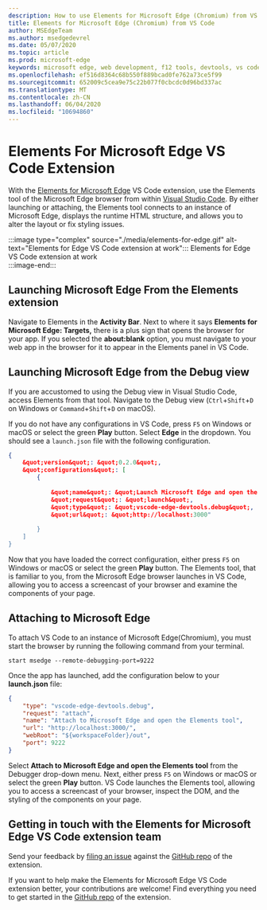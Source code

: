 ```yaml
---
description: How to use Elements for Microsoft Edge (Chromium) from VS Code
title: Elements for Microsoft Edge (Chromium) from VS Code
author: MSEdgeTeam
ms.author: msedgedevrel
ms.date: 05/07/2020
ms.topic: article
ms.prod: microsoft-edge
keywords: microsoft edge, web development, f12 tools, devtools, vs code, visual studio code, elements
ms.openlocfilehash: ef516d8364c68b550f889bcad0fe762a73ce5f99
ms.sourcegitcommit: 652009c5cea9e75c22b077f0cbcdc0d96bd337ac
ms.translationtype: MT
ms.contentlocale: zh-CN
ms.lasthandoff: 06/04/2020
ms.locfileid: "10694860"
---
```

# Elements For Microsoft Edge VS Code Extension  

With the [Elements for Microsoft Edge][VisualstudioMarketplaceElementsMicrosoftEdgeChromium] VS Code extension, use the Elements tool of the Microsoft Edge browser from within [Visual Studio Code][VisualstudioCode].  By either launching or attaching, the Elements tool connects to an instance of Microsoft Edge, displays the runtime HTML structure, and allows you to alter the layout or fix styling issues.  

:::image type="complex" source="./media/elements-for-edge.gif" alt-text="Elements for Edge VS Code extension at work&quot;:::
   Elements for Edge VS Code extension at work  
:::image-end:::

<!--![Elements for Edge VS Code extension at work][ImageGifElementsEdge]  -->  

## Launching Microsoft Edge From the Elements extension  

Navigate to Elements in the **Activity Bar**.  Next to where it says **Elements for Microsoft Edge: Targets,** there is a plus sign that opens the browser for your app.  If you selected the **about:blank** option, you must navigate to your web app in the browser for it to appear in the Elements panel in VS Code.  

## Launching Microsoft Edge from the Debug view  

If you are accustomed to using the Debug view in Visual Studio Code, access Elements from that tool.  Navigate to the Debug view \(`Ctrl`+`Shift`+`D` on Windows or `Command`+`Shift`+`D` on macOS\).  

If you do not have any configurations in VS Code, press `F5` on Windows or macOS or select the green **Play** button. Select **Edge** in the dropdown. You should see a `launch.json` file with the following configuration.  

```json
{
    &quot;version&quot;: &quot;0.2.0&quot;,
    &quot;configurations&quot;: [
        {
            
            &quot;name&quot;: &quot;Launch Microsoft Edge and open the Elements tool&quot;,
            &quot;request&quot;: &quot;launch&quot;,
            &quot;type&quot;: &quot;vscode-edge-devtools.debug&quot;,
            &quot;url&quot;: &quot;http://localhost:3000"
        
        }
    ]
}
```  

Now that you have loaded the correct configuration, either press `F5` on Windows or macOS or select the green **Play** button. The Elements tool, that is familiar to you, from the Microsoft Edge browser launches in VS Code, allowing you to access a screencast of your browser and examine the components of your page.  

## Attaching to Microsoft Edge  

To attach VS Code to an instance of Microsoft Edge\(Chromium\), you must start the browser by running the following command from your terminal.  

`start msedge --remote-debugging-port=9222`  

Once the app has launched, add the configuration below to your **launch.json** file:  

```json
{
    "type": "vscode-edge-devtools.debug",
    "request": "attach",
    "name": "Attach to Microsoft Edge and open the Elements tool",
    "url": "http://localhost:3000/",
    "webRoot": "${workspaceFolder}/out",
    "port": 9222
}
```  

Select **Attach to Microsoft Edge and open the Elements tool** from the Debugger drop-down menu.  Next, either press `F5` on Windows or macOS or select the green **Play** button.  VS Code launches the Elements tool, allowing you to access a screencast of your browser, inspect the DOM, and the styling of the components on your page.  

## Getting in touch with the Elements for Microsoft Edge VS Code extension team  

Send your feedback by [filing an issue][GithubMicrosoftVscodeEdgeDevtoolsNewIssue] against the [GitHub repo][GithubMicrosoftVscodeEdgeDevtools] of the extension.  

If you want to help make the Elements for Microsoft Edge VS Code extension better, your contributions are welcome!  Find everything you need to get started in the [GitHub repo][GithubMicrosoftVscodeEdgeDevtools] of the extension.  

<!-- image links -->  

<!--[ImageGifElementsEdge]: ./media/elements-for-edge.gif "Elements for Edge VS Code extension in action"  -->  
[ImagePngElementsEdge]: ./media/elements-for-edge.png "Elements for Edge VS Code extension in action"  

<!--links -->  

[VscodeElementsEdge]: ./elements-for-edge.md "Elements For Microsoft Edge VS Code Extension | Microsoft Docs"  

[VisualstudioCode]: https://code.visualstudio.com "Visual Studio Code"  
[VisualStudioCodeDocs]: https://code.visualstudio.com/Docs "Documentation | Visual Studio Code"   

[GithubMicrosoftVscodeEdgeDevtools]: https://github.com/Microsoft/vscode-edge-devtools "microsoft/vscode-edge-devtools | GitHub"  
[GithubMicrosoftVscodeEdgeDevtoolsNewIssue]: https://github.com/Microsoft/vscode-edge-devtools/issues/new "New Issue - microsoft/vscode-edge-devtools | GitHub"

[VisualstudioMarketplaceElementsMicrosoftEdgeChromium]: https://marketplace.visualstudio.com/items?itemName=ms-edgedevtools.vscode-edge-devtools "Elements for Microsoft Edge (Chromium) | Visual Studio Marketplace"  
